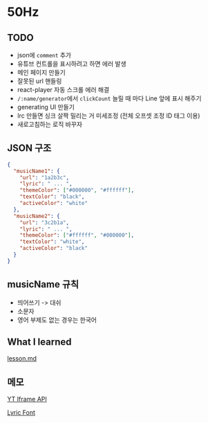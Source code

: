 # 50Hz

## TODO

- json에 `comment` 추가
- 유튜브 컨트롤을 표시하려고 하면 에러 발생
- 메인 페이지 만들기
- 잘못된 url 핸들링
- react-player 자동 스크롤 에러 해결
- `/:name/generator`에서 `clickCount` 늘릴 때 마다 Line 앞에 표시 해주기
- generating UI 만들기
- lrc 만들면 싱크 살짝 밀리는 거 미세조정 (전체 오프셋 조정 ID 태그 이용)
- 새로고침하는 로직 바꾸자

## JSON 구조

```json
{
  "musicName1": {
    "url": "1a2b3c",
    "lyric": " ... ",
    "themeColor": ["#000000", "#ffffff"],
    "textColor": "black",
    "activeColor": "white"
  },
  "musicName2": {
    "url": "3c2b1a",
    "lyric": " ... ",
    "themeColor": ["#ffffff", "#000000"],
    "textColor": "white",
    "activeColor": "black"
  }
}
```

## musicName 규칙

- 띄어쓰기 -> 대쉬
- 소문자
- 영어 부제도 없는 경우는 한국어

## What I learned

[lesson.md](./lesson.md)

## 메모

[YT Iframe API](https://developers.google.com/youtube/iframe_api_reference?hl=ko)

[Lyric Font](https://fonts.google.com/specimen/Nanum+Myeongjo?query=Nanum)
